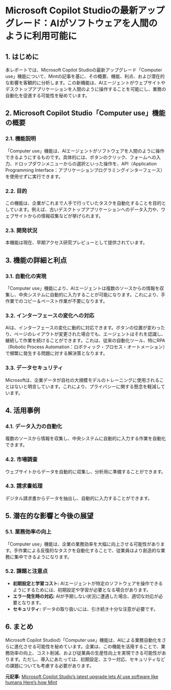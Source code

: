 # Microsoft Copilot Studioの最新アップグレード：AIがソフトウェアを人間のように利用可能に

## 1. はじめに

本レポートでは、Microsoft Copilot Studioの最新アップグレード「Computer use」機能について、Mintの記事を基に、その概要、機能、利点、および潜在的な影響を客観的に分析します。この新機能は、AIエージェントがウェブサイトやデスクトップアプリケーションを人間のように操作することを可能にし、業務の自動化を促進する可能性を秘めています。

## 2. Microsoft Copilot Studio「Computer use」機能の概要

### 2.1. 機能説明

「Computer use」機能は、AIエージェントがソフトウェアを人間のように操作できるようにするものです。具体的には、ボタンのクリック、フォームへの入力、ドロップダウンメニューからの選択といった操作を、API（Application Programming Interface：アプリケーションプログラミングインターフェース）を使用せずに実行できます。

### 2.2. 目的

この機能は、企業がこれまで人手で行っていたタスクを自動化することを目的としています。例えば、古いデスクトップアプリケーションへのデータ入力や、ウェブサイトからの情報収集などが挙げられます。

### 2.3. 開発状況

本機能は現在、早期アクセス研究プレビューとして提供されています。

## 3. 機能の詳細と利点

### 3.1. 自動化の実現

「Computer use」機能により、AIエージェントは複数のソースからの情報を収集し、中央システムに自動的に入力することが可能になります。これにより、手作業でのコピー＆ペースト作業が不要になります。

### 3.2. インターフェースの変化への対応

AIは、インターフェースの変化に動的に対応できます。ボタンの位置が変わったり、ページのレイアウトが変更された場合でも、エージェントはそれを認識し、継続して作業を続けることができます。これは、従来の自動化ツール、特にRPA（Robotic Process Automation：ロボティック・プロセス・オートメーション）で頻繁に発生する問題に対する解決策となります。

### 3.3. データセキュリティ

Microsoftは、企業データが自社の大規模モデルのトレーニングに使用されることはないと明言しています。これにより、プライバシーに関する懸念を軽減しています。

## 4. 活用事例

### 4.1. データ入力の自動化

複数のソースから情報を収集し、中央システムに自動的に入力する作業を自動化できます。

### 4.2. 市場調査

ウェブサイトからデータを自動的に収集し、分析用に準備することができます。

### 4.3. 請求書処理

デジタル請求書からデータを抽出し、自動的に入力することができます。

## 5. 潜在的な影響と今後の展望

### 5.1. 業務効率の向上

「Computer use」機能は、企業の業務効率を大幅に向上させる可能性があります。手作業による反復的なタスクを自動化することで、従業員はより創造的な業務に集中できるようになります。

### 5.2. 課題と注意点

* **初期設定と学習コスト:** AIエージェントが特定のソフトウェアを操作できるようにするためには、初期設定や学習が必要となる場合があります。
* **エラー発生時の対応:** AIが予期しない状況に遭遇した場合、適切な対応が必要となります。
* **セキュリティ:** データの取り扱いには、引き続き十分な注意が必要です。

## 6. まとめ

Microsoft Copilot Studioの「Computer use」機能は、AIによる業務自動化をさらに進化させる可能性を秘めています。企業は、この機能を活用することで、業務効率の向上、コスト削減、および従業員の生産性向上を実現できる可能性があります。ただし、導入にあたっては、初期設定、エラー対応、セキュリティなどの課題についても考慮する必要があります。



**元記事:** [Microsoft Copilot Studio’s latest upgrade lets AI use software like humans Here’s how Mint](https://www.livemint.com/technology/tech-news/microsoft-copilot-studio-s-latest-upgrade-lets-ai-use-software-like-humans-heres-how-11744977874264.html)